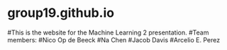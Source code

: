 # group19.github.io 

#This is the website for the Machine Learning 2 presentation. 
#Team members: 
#Nico Op de Beeck 
#Na Chen 
#Jacob Davis 
#Arcelio E. Perez
